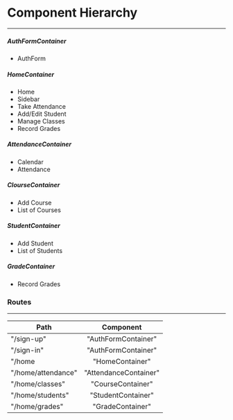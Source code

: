 # Component Hierarchy
___

##### AuthFormContainer
* AuthForm

##### HomeContainer
* Home
* Sidebar
* Take Attendance
* Add/Edit Student
* Manage Classes
* Record Grades

##### AttendanceContainer
* Calendar
* Attendance

##### ClourseContainer
* Add Course
* List of Courses

##### StudentContainer
* Add Student
* List of Students

##### GradeContainer
* Record Grades

### Routes
___
| Path               | Component             |
| ------------------ |:---------------------:|
| "/sign-up"         | "AuthFormContainer"   |
| "/sign-in"         | "AuthFormContainer"   |
| "/home             | "HomeContainer"       |
| "/home/attendance" | "AttendanceContainer" |
| "/home/classes"    | "CourseContainer"      |
| "/home/students"   | "StudentContainer"    |
| "/home/grades"     | "GradeContainer"      |

